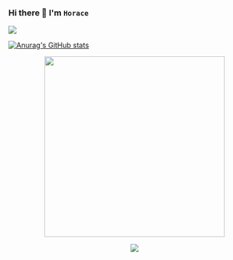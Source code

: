### Hi there 👋 I'm `Horace`

<img src="https://komarev.com/ghpvc/?username=tearill"/>

<!--
**tearill/tearill** is a ✨ _special_ ✨ repository because its `README.md` (this file) appears on your GitHub profile.

Here are some ideas to get you started:

- 🔭 I’m currently working on ...
- 🌱 I’m currently learning ...
- 👯 I’m looking to collaborate on ...
- 🤔 I’m looking for help with ...
- 💬 Ask me about ...
- 📫 How to reach me: ...
- 😄 Pronouns: ...
- ⚡ Fun fact: ...
-->
[![Anurag's GitHub stats](https://github-readme-stats.vercel.app/api?username=tearill&count_private=true&show_icons=true&theme=dark)](https://github.com/anuraghazra/github-readme-stats)

<p align="center"><img src="https://github-readme-stats.vercel.app/api/top-langs/?username=tearill&layout=compact" width="360"/></p>

<p align="center"><img src="https://github-profile-trophy.vercel.app/?username=tearill&margin-w=15&margin-h=15"/></p>
